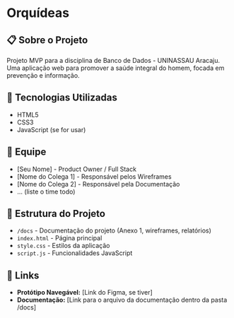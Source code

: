 # Orquídeas

## 📋 Sobre o Projeto
Projeto MVP para a disciplina de Banco de Dados - UNINASSAU Aracaju. Uma aplicação web para promover a saúde integral do homem, focada em prevenção e informação.

## 🚀 Tecnologias Utilizadas
- HTML5
- CSS3
- JavaScript (se for usar)

## 👥 Equipe
- [Seu Nome] - Product Owner / Full Stack
- [Nome do Colega 1] - Responsável pelos Wireframes
- [Nome do Colega 2] - Responsável pela Documentação
- ... (liste o time todo)

## 📁 Estrutura do Projeto
- `/docs` - Documentação do projeto (Anexo 1, wireframes, relatórios)
- `index.html` - Página principal
- `style.css` - Estilos da aplicação
- `script.js` - Funcionalidades JavaScript

## 🔗 Links
- **Protótipo Navegável:** [Link do Figma, se tiver]
- **Documentação:** [Link para o arquivo da documentação dentro da pasta /docs]
